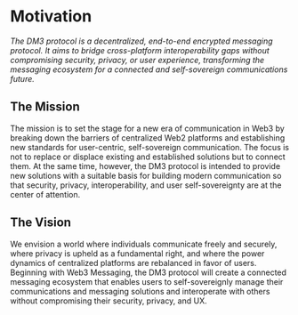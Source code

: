 # Motivation

_The DM3 protocol is a decentralized, end-to-end encrypted messaging protocol. It aims to bridge cross-platform interoperability gaps without compromising security, privacy, or user experience, transforming the messaging ecosystem for a connected and self-sovereign communications future._

## The Mission

The mission is to set the stage for a new era of communication in Web3 by breaking down the barriers of centralized Web2 platforms and establishing new standards for user-centric, self-sovereign communication. The focus is not to replace or displace existing and established solutions but to connect them. At the same time, however, the DM3 protocol is intended to provide new solutions with a suitable basis for building modern communication so that security, privacy, interoperability, and user self-sovereignty are at the center of attention.

## The Vision

We envision a world where individuals communicate freely and securely, where privacy is upheld as a fundamental right, and where the power dynamics of centralized platforms are rebalanced in favor of users. Beginning with Web3 Messaging, the DM3 protocol will create a connected messaging ecosystem that enables users to self-sovereignly manage their communications and messaging solutions and interoperate with others without compromising their security, privacy, and UX.
